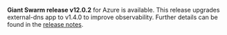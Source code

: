 **Giant Swarm release v12.0.2** for Azure is available. This release upgrades external-dns app to v1.4.0 to improve observability. Further details can be found in the [release notes](https://github.com/giantswarm/releases/tree/master/azure/v12.0.2).
